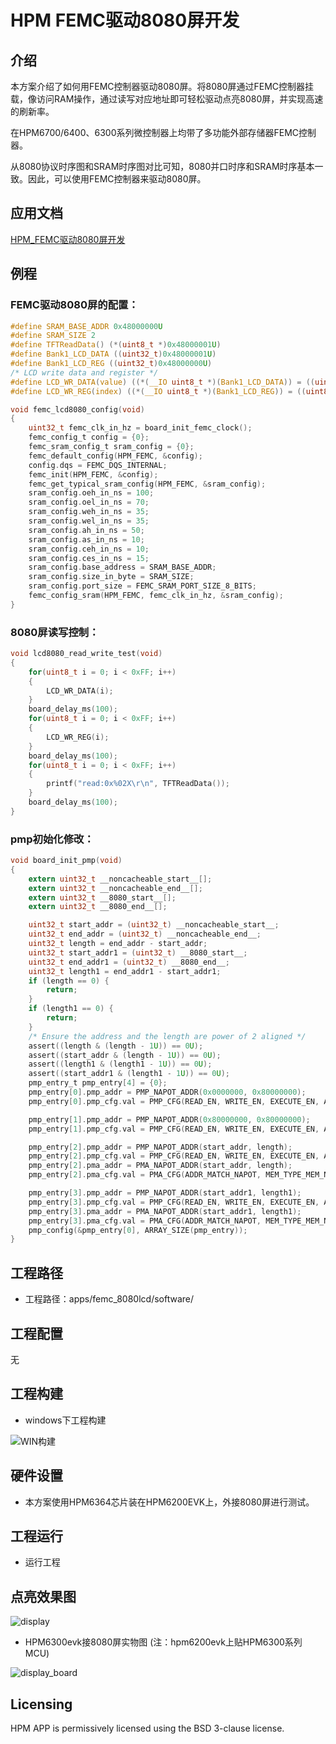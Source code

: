 # HPM FEMC驱动8080屏开发

## 介绍

本方案介绍了如何用FEMC控制器驱动8080屏。将8080屏通过FEMC控制器挂载，像访问RAM操作，通过读写对应地址即可轻松驱动点亮8080屏，并实现高速的刷新率。

在HPM6700/6400、6300系列微控制器上均带了多功能外部存储器FEMC控制器。

从8080协议时序图和SRAM时序图对比可知，8080并口时序和SRAM时序基本一致。因此，可以使用FEMC控制器来驱动8080屏。

## 应用文档

[HPM_FEMC驱动8080屏开发](../../../../doc/HPM_FEMC驱动8080屏开发指南_V1.1.pdf)

## 例程

### FEMC驱动8080屏的配置：

```c
#define SRAM_BASE_ADDR 0x48000000U
#define SRAM_SIZE 2
#define TFTReadData() (*(uint8_t *)0x48000001U)
#define Bank1_LCD_DATA ((uint32_t)0x48000001U)
#define Bank1_LCD_REG ((uint32_t)0x48000000U)
/* LCD write data and register */
#define LCD_WR_DATA(value) ((*(__IO uint8_t *)(Bank1_LCD_DATA)) = ((uint8_t)(value))) // 写数据寄存器
#define LCD_WR_REG(index) ((*(__IO uint8_t *)(Bank1_LCD_REG)) = ((uint8_t)index))     // 写命令寄存器

void femc_lcd8080_config(void)
{
    uint32_t femc_clk_in_hz = board_init_femc_clock();
    femc_config_t config = {0};
    femc_sram_config_t sram_config = {0};
    femc_default_config(HPM_FEMC, &config);
    config.dqs = FEMC_DQS_INTERNAL;
    femc_init(HPM_FEMC, &config);
    femc_get_typical_sram_config(HPM_FEMC, &sram_config);
    sram_config.oeh_in_ns = 100;
    sram_config.oel_in_ns = 70;
    sram_config.weh_in_ns = 35;
    sram_config.wel_in_ns = 35;
    sram_config.ah_in_ns = 50;
    sram_config.as_in_ns = 10;
    sram_config.ceh_in_ns = 10;
    sram_config.ces_in_ns = 15;
    sram_config.base_address = SRAM_BASE_ADDR;
    sram_config.size_in_byte = SRAM_SIZE;
    sram_config.port_size = FEMC_SRAM_PORT_SIZE_8_BITS;
    femc_config_sram(HPM_FEMC, femc_clk_in_hz, &sram_config);
}


```

### 8080屏读写控制：

```c
void lcd8080_read_write_test(void)
{
    for(uint8_t i = 0; i < 0xFF; i++)
    {
        LCD_WR_DATA(i);
    }
    board_delay_ms(100);
    for(uint8_t i = 0; i < 0xFF; i++)
    {
        LCD_WR_REG(i);
    }
    board_delay_ms(100);
    for(uint8_t i = 0; i < 0xFF; i++)
    {
        printf("read:0x%02X\r\n", TFTReadData());
    }
    board_delay_ms(100);
}

```

### pmp初始化修改：

```c
void board_init_pmp(void)
{
    extern uint32_t __noncacheable_start__[];
    extern uint32_t __noncacheable_end__[];
    extern uint32_t __8080_start__[];
    extern uint32_t __8080_end__[];

    uint32_t start_addr = (uint32_t) __noncacheable_start__;
    uint32_t end_addr = (uint32_t) __noncacheable_end__;
    uint32_t length = end_addr - start_addr;
    uint32_t start_addr1 = (uint32_t) __8080_start__;
    uint32_t end_addr1 = (uint32_t) __8080_end__;
    uint32_t length1 = end_addr1 - start_addr1;
    if (length == 0) {
        return;
    }
    if (length1 == 0) {
        return;
    }
    /* Ensure the address and the length are power of 2 aligned */
    assert((length & (length - 1U)) == 0U);
    assert((start_addr & (length - 1U)) == 0U);
    assert((length1 & (length1 - 1U)) == 0U);
    assert((start_addr1 & (length1 - 1U)) == 0U);
    pmp_entry_t pmp_entry[4] = {0};
    pmp_entry[0].pmp_addr = PMP_NAPOT_ADDR(0x0000000, 0x80000000);
    pmp_entry[0].pmp_cfg.val = PMP_CFG(READ_EN, WRITE_EN, EXECUTE_EN, ADDR_MATCH_NAPOT, REG_UNLOCK);

    pmp_entry[1].pmp_addr = PMP_NAPOT_ADDR(0x80000000, 0x80000000);
    pmp_entry[1].pmp_cfg.val = PMP_CFG(READ_EN, WRITE_EN, EXECUTE_EN, ADDR_MATCH_NAPOT, REG_UNLOCK);

    pmp_entry[2].pmp_addr = PMP_NAPOT_ADDR(start_addr, length);
    pmp_entry[2].pmp_cfg.val = PMP_CFG(READ_EN, WRITE_EN, EXECUTE_EN, ADDR_MATCH_NAPOT, REG_UNLOCK);
    pmp_entry[2].pma_addr = PMA_NAPOT_ADDR(start_addr, length);
    pmp_entry[2].pma_cfg.val = PMA_CFG(ADDR_MATCH_NAPOT, MEM_TYPE_MEM_NON_CACHE_BUF, AMO_EN);

    pmp_entry[3].pmp_addr = PMP_NAPOT_ADDR(start_addr1, length1);
    pmp_entry[3].pmp_cfg.val = PMP_CFG(READ_EN, WRITE_EN, EXECUTE_EN, ADDR_MATCH_NAPOT, REG_UNLOCK);
    pmp_entry[3].pma_addr = PMA_NAPOT_ADDR(start_addr1, length1);
    pmp_entry[3].pma_cfg.val = PMA_CFG(ADDR_MATCH_NAPOT, MEM_TYPE_MEM_NON_CACHE_BUF, AMO_EN);
    pmp_config(&pmp_entry[0], ARRAY_SIZE(pmp_entry));
}

```


## 工程路径

- 工程路径：apps/femc_8080lcd/software/


## 工程配置

无

## 工程构建
- windows下工程构建

![WIN构建](../../../../doc/api/assets/femc_8080ld_build.png)



## 硬件设置
- 本方案使用HPM6364芯片装在HPM6200EVK上，外接8080屏进行测试。

## 工程运行

- 运行工程

## 点亮效果图

![display](../../../../doc/api/assets/display.png) 

- HPM6300evk接8080屏实物图 (注：hpm6200evk上贴HPM6300系列MCU)

![display_board](../../../../doc/api/assets/display_board.png) 



## Licensing

HPM APP is permissively licensed using the BSD 3-clause license.